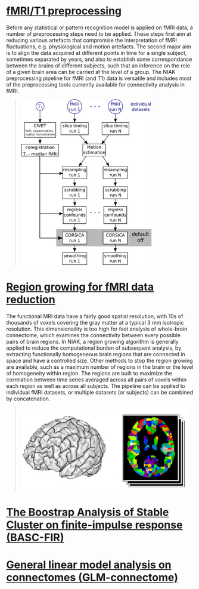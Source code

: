 # [fMRI/T1 preprocessing](pipe_preprocessing.html) 
Before any statistical or pattern recognition model is applied on fMRI data, a number of preprocessing steps need to be applied. These steps first aim at reducing various artefacts that compromise the interpretation of fMRI fluctuations, e.g. physiological and motion artefacts. The second major aim is to align the data acquired at different points in time for a single subject, sometimes separated by years, and also to establish some correspondance between the brains of different subjects, such that an inference on the role of a given brain area can be carried at the level of a group. The NIAK preprocessing pipeline for fMRI (and T1) data is versatile and includes most of the preprocessing tools currently available for connectivity analysis in fMRI.
>![The fMRI preprocessing workflow](https://raw.githubusercontent.com/SIMEXP/niak_manual/master/website/fig_flowchart_fmri_preprocess.jpg)

# [Region growing for fMRI data reduction](pipe_region_growing.html)
The functional MRI data have a fairly good spatial resolution, with 10s of thousands of voxels covering the gray matter at a typical 3 mm isotropic resolution. This dimensionaility is too high for fast analysis of whole-brain connectome, which examines the connectivity between every possible pairs of brain regions. In NIAK, a region growing algorithm is generally applied to reduce the computational burden of subsequent analysis, by extracting functionally homogeneous brain regions that are connected in space and have a controlled size. Other methods to stop the region growing are available, such as a maximum number of regions in the brain or the level of homogeneity within region. The regions are built to maximize the correlation between time series averaged across all pairs of voxels within each region as well as across all subjects. The pipeline can be applied to individual fMRI datasets, or multiple datasets (or subjects) can be combined by concatenation. 
>![Brain parcellations](https://raw.githubusercontent.com/SIMEXP/niak_manual/master/website/fig_region_growing.jpg)

 # [The Boostrap Analysis of Stable Cluster on finite-impulse response (BASC-FIR)](pipe_basc_fir.html)
 # [General linear model analysis on connectomes (GLM-connectome)](pipe_glm_connectome.html)
